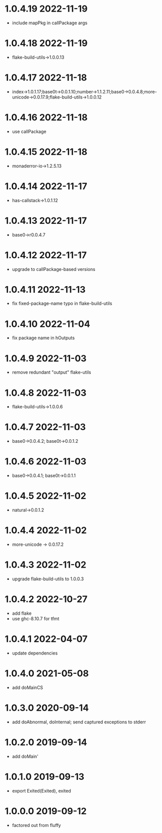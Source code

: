 1.0.4.19 2022-11-19
===================
- include mapPkg in callPackage args

1.0.4.18 2022-11-19
===================
- flake-build-utils->1.0.0.13

1.0.4.17 2022-11-18
===================
- index->1.0.1.17;base0t->0.0.1.10;number->1.1.2.11;base0->0.0.4.8;more-unicode->0.0.17.9;flake-build-utils->1.0.0.12

1.0.4.16 2022-11-18
===================
- use callPackage

1.0.4.15 2022-11-18
===================
- monaderror-io->1.2.5.13

1.0.4.14 2022-11-17
===================
- has-callstack->1.0.1.12

1.0.4.13 2022-11-17
===================
- base0->r0.0.4.7

1.0.4.12 2022-11-17
===================
- upgrade to callPackage-based versions

1.0.4.11 2022-11-13
===================
- fix fixed-package-name typo in flake-build-utils

1.0.4.10 2022-11-04
===================
- fix package name in hOutputs

1.0.4.9 2022-11-03
==================
- remove redundant "output" flake-utils

1.0.4.8 2022-11-03
==================
- flake-build-utils->1.0.0.6

1.0.4.7 2022-11-03
==================
- base0->0.0.4.2; base0t->0.0.1.2

1.0.4.6 2022-11-03
==================
- base0->0.0.4.1; base0t->0.0.1.1

1.0.4.5 2022-11-02
==================
- natural->0.0.1.2

1.0.4.4 2022-11-02
==================
- more-unicode -> 0.0.17.2

1.0.4.3 2022-11-02
==================
- upgrade flake-build-utils to 1.0.0.3

1.0.4.2 2022-10-27
==================
- add flake
- use ghc-8.10.7 for tfmt

1.0.4.1 2022-04-07
==================
- update dependencies

1.0.4.0 2021-05-08
==================
- add doMainCS

1.0.3.0 2020-09-14
==================
- add doAbnormal, doInternal; send captured exceptions to stderr

1.0.2.0 2019-09-14
==================
- add doMain'

1.0.1.0 2019-09-13
==================
- export Exited(Exited), exited

1.0.0.0 2019-09-12
==================
- factored out from fluffy
